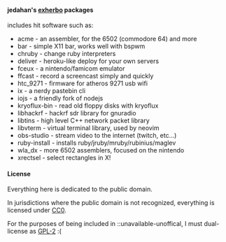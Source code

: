 #### jedahan's [exherbo](www.exherbo.org) packages

includes hit software such as:

  * acme - an assembler, for the 6502 (commodore 64) and more
  * bar - simple X11 bar, works well with bspwm
  * chruby - change ruby interpreters
  * deliver - heroku-like deploy for your own servers
  * fceux - a nintendo/famicom emulator
  * ffcast - record a screencast simply and quickly
  * htc_9271 - firmware for atheros 9271 usb wifi
  * ix - a nerdy pastebin cli
  * iojs - a friendly fork of nodejs
  * kryoflux-bin - read old floppy disks with kryoflux 
  * libhackrf - hackrf sdr library for gnuradio
  * libtins - high level C++ network packet library
  * libvterm - virtual terminal library, used by neovim
  * obs-studio - stream video to the internet (twitch, etc...)
  * ruby-install - installs ruby/jruby/mruby/rubinius/maglev
  * wla_dx - more 6502 assemblers, focused on the nintendo
  * xrectsel - select rectangles in X!

#### License

  Everything here is dedicated to the public domain.

  In jurisdictions where the public domain is not recognized,
  everything is licensed under [CC0]().

  For the purposes of being included in ::unavailable-unoffical, I must
  dual-license as [GPL-2]() :(
